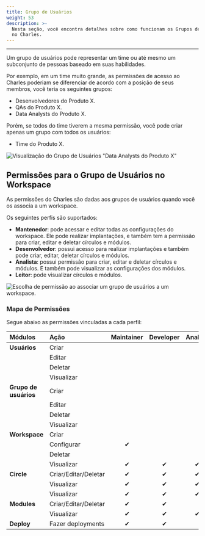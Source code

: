 ```yaml
---
title: Grupo de Usuários
weight: 53
description: >-
  Nesta seção, você encontra detalhes sobre como funcionam os Grupos de Usuários
  no Charles.
---
```


---

Um grupo de usuários pode representar um time ou até mesmo um subconjunto de pessoas baseado em suas habilidades. 

Por exemplo, em um time muito grande, as permissões de acesso ao Charles poderiam se diferenciar de acordo com a posição de seus membros, você teria os seguintes grupos:

* Desenvolvedores do Produto X.
* QAs do Produto X.
* Data Analysts do Produto X.

Porém, se todos do time tiverem a mesma permissão, você pode criar apenas um grupo com todos os usuários:

* Time do Produto X.

![Visualiza&#xE7;&#xE3;o do Grupo de Usu&#xE1;rios &quot;Data Analysts do Produto X&quot;](//image%20%283%29.png)

## Permissões para o Grupo de Usuários no Workspace

As permissões do Charles são dadas aos grupos de usuários quando você os associa a um workspace.

Os seguintes perfis são suportados: 

* **Mantenedor**: pode acessar e editar todas as configurações do workspace. Ele pode realizar implantações, e também tem a permissão para criar, editar e deletar círculos e módulos.
* **Desenvolvedor**: possui acesso para realizar implantações e também pode criar, editar, deletar círculos e módulos. 
* **Analista**: possui permissão para criar, editar e deletar círculos e módulos. E também pode visualizar as configurações dos módulos.
* **Leitor**: pode visualizar círculos e módulos.

![Escolha de permiss&#xE3;o ao associar um grupo de usu&#xE1;rios a um workspace.](//chrome-capture-3-.gif)

### Mapa de Permissões

Segue abaixo as permissões vinculadas a cada perfil:

| Módulos | Ação | Maintainer | Developer | Analyst  | Reader |
| :--- | :--- | :---: | :---: | :---: | :---: |
| **Usuários** | Criar  |   |   |   |   |
|   | Editar |   |   |   |   |
|   | Deletar |   |   |   |   |
|   | Visualizar  |   |   |   |   |
| **Grupo de usuários** | Criar |   |   |   |   |
|   | Editar  |   |   |   |   |
|   | Deletar |   |   |   |   |
|   | Visualizar  |   |   |   |   |
| **Workspace** | Criar |   |   |   |   |
|   | Configurar | ✔ |   |   |   |
|   | Deletar |   |   |   |   |
|   | Visualizar | ✔  | ✔  | ✔  | ✔  |
| **Circle** | Criar/Editar/Deletar | ✔  | ✔  | ✔  |   |
|   | Visualizar | ✔  | ✔  | ✔  | ✔  |
|   | Visualizar | ✔  | ✔  | ✔  | ✔  |
| **Modules**  | Criar/Editar/Deletar | ✔  | ✔  |   |   |
|   | Visualizar  | ✔  | ✔  | ✔  | ✔  |
| **Deploy**  | Fazer deployments | ✔  | ✔  |   |   |
